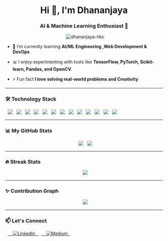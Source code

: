 <h1 align="center">Hi 👋, I'm Dhananjaya</h1>
<h3 align="center"> AI & Machine Learning Enthusiast 🚀</h3>

<p align="center">
  <img src="https://komarev.com/ghpvc/?username=dhananjaya-hbc&label=Profile%20views&color=0e75b6&style=flat" alt="dhananjaya-hbc" />
</p>

- 🌱 I’m currently learning **AI/ML Engineering ,Web Development & DevOps**

- 📊 I enjoy experimenting with tools like **TensorFlow, PyTorch, Scikit-learn, Pandas, and OpenCV**.

- ⚡ Fun fact **I love solving real-world problems and Creativity**

---

### 🛠️ Technology Stack

<p align="left">
  <img src="https://img.shields.io/badge/Python-3776AB?style=for-the-badge&logo=python&logoColor=white" />
  <img src="https://img.shields.io/badge/TensorFlow-FF6F00?style=for-the-badge&logo=tensorflow&logoColor=white" />
  <img src="https://img.shields.io/badge/PyTorch-EE4C2C?style=for-the-badge&logo=pytorch&logoColor=white" />
  <img src="https://img.shields.io/badge/Scikit--Learn-F7931E?style=for-the-badge&logo=scikit-learn&logoColor=white" />
  <img src="https://img.shields.io/badge/OpenCV-5C3EE8?style=for-the-badge&logo=opencv&logoColor=white" />
  <img src="https://img.shields.io/badge/Pandas-150458?style=for-the-badge&logo=pandas&logoColor=white" />
  <img src="https://img.shields.io/badge/Numpy-013243?style=for-the-badge&logo=numpy&logoColor=white" />
  <img src="https://img.shields.io/badge/Jupyter-F37626?style=for-the-badge&logo=jupyter&logoColor=white" />
  <img src="https://img.shields.io/badge/C-00599C?style=for-the-badge&logo=c&logoColor=white"/>
  <img src="https://img.shields.io/badge/HTML5-E34F26?style=for-the-badge&logo=html5&logoColor=white"/>
  <img src="https://img.shields.io/badge/CSS3-1572B6?style=for-the-badge&logo=css3&logoColor=white"/>
  <img src="https://img.shields.io/badge/JavaScript-F7DF1E?style=for-the-badge&logo=javascript&logoColor=black"/>
  <img src="https://img.shields.io/badge/React-20232A?style=for-the-badge&logo=react&logoColor=61DAFB"/>
  
</p>

---

### 📊 My GitHub Stats

<p align="center">
  <img src="https://github-readme-stats.vercel.app/api?username=dhananjaya-hbc&show_icons=true&theme=tokyonight" />
  <img src="https://github-readme-stats.vercel.app/api/top-langs/?username=dhananjaya-hbc&layout=compact&theme=tokyonight" />
</p>

---

### 🔥 Streak Stats

<p align="center">
  <img src="https://github-readme-streak-stats.herokuapp.com/?user=dhananjaya-hbc&theme=tokyonight" />
</p>

---

### ✨ Contribution Graph

<p align="center">
  <img src="https://github-readme-activity-graph.vercel.app/graph?username=dhananjaya-hbc&theme=tokyo-night&area=true&hide_border=true" />
</p>


---

### 📫 Let's Connect

<p align="left">
  <a href="https://linkedin.com/in/chamoddhananjaya" target="_blank">
    <img src="https://img.shields.io/badge/LinkedIn-0A66C2?style=for-the-badge&logo=linkedin&logoColor=white" alt="LinkedIn"/>
  </a>
  <a href="https://medium.com/@dhananjayachamod0754" target="_blank">
    <img src="https://img.shields.io/badge/Medium-000000?style=for-the-badge&logo=medium&logoColor=white" alt="Medium"/>
  </a>
</p>
